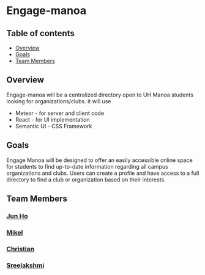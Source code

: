 # Engage-manoa

## Table of contents
- [Overview](#overview)
- [Goals](#goals)
- [Team Members](#team-members)



## Overview

Engage-manoa will be a centralized directory open to UH Manoa students looking for organizations/clubs. it will use

- Meteor - for server and client code
- React - for UI implementation
- Semantic UI - CSS Framework

## Goals
Engage Manoa will be designed to offer an easily accessible online space for students to find up-to-date information regarding all campus organizations and clubs. Users can create a profile and have access to a full directory to find a club or organization based on their interests. 

## Team Members
### [Jun Ho](https://junhocs.github.io)
### [Mikel](https://mikel-ishihara.github.io/)
### [Christian](https://www.notion.so/Christian-Pak-Portfolio-2020-554fded38ce9497198e62aaeca8b3b52)
### [Sreelakshmi](https://smkutty.github.io/)
